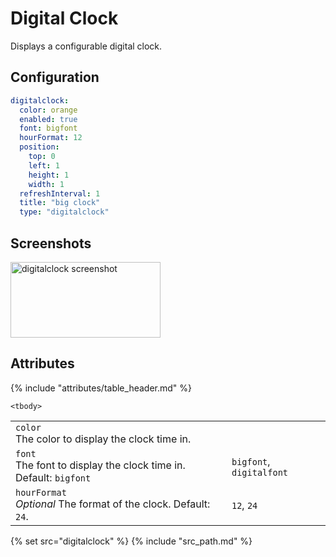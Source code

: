 # Digital Clock

Displays a configurable digital clock.

## Configuration

```yaml
digitalclock:
  color: orange
  enabled: true
  font: bigfont
  hourFormat: 12
  position:
    top: 0
    left: 1
    height: 1
    width: 1
  refreshInterval: 1
  title: "big clock"
  type: "digitalclock"
```

## Screenshots

<img src="/assets/modules/digitalclock.png" class="screenshot" width="240" height="121" alt="digitalclock screenshot" />

## Attributes

<table>
    {% include "attributes/table_header.md" %}

    <tbody>
<tr>
    <td>
        <code>color</code>
        <br />
        The color to display the clock time in.
    </td>
    <td></td>
</tr>
<tr>
    <td>
        <code>font</code>
        <br />
      The font to display the clock time in. Default: <code>bigfont</code>
    </td>
  <td><code>bigfont</code>, <code>digitalfont</code></td>
</tr>
<tr>
    <td>
        <code>hourFormat</code>
        <br />
        <em>Optional</em> The format of the clock. Default: <code>24</code>.
    </td>
    <td><code>12</code>, <code>24</code></td>
</tr>
    </tbody>
</table>

{% set src="digitalclock" %}
{% include "src_path.md" %}
